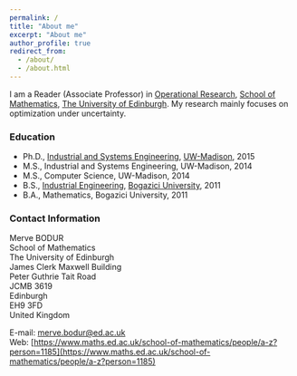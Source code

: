 ```yaml
---
permalink: /
title: "About me"
excerpt: "About me"
author_profile: true
redirect_from: 
  - /about/
  - /about.html
---
```

I am a Reader (Associate Professor) in [Operational Research](https://www.maths.ed.ac.uk/school-of-mathematics/research/data-decisions/optimization-and-operational-research), [School of Mathematics](https://www.maths.ed.ac.uk/school-of-mathematics), [The University of Edinburgh](https://www.ed.ac.uk/). My research mainly focuses on optimization under uncertainty.

### Education
- Ph.D., [Industrial and Systems Engineering](https://engineering.wisc.edu/departments/industrial-systems-engineering/), [UW-Madison](https://www.wisc.edu/), 2015
- M.S., Industrial and Systems Engineering, UW-Madison, 2014
- M.S., Computer Science, UW-Madison, 2014
- B.S., [Industrial Engineering](https://ie.boun.edu.tr/), [Bogazici University](https://www.boun.edu.tr/en_US), 2011
- B.A., Mathematics, Bogazici University, 2011

### Contact Information
Merve BODUR\
School of Mathematics\
The University of Edinburgh\
James Clerk Maxwell Building\
Peter Guthrie Tait Road\
JCMB 3619\
Edinburgh\
EH9 3FD\
United Kingdom

E-mail: [merve.bodur@ed.ac.uk](merve.bodur@ed.ac.uk)\
Web: [https://www.maths.ed.ac.uk/school-of-mathematics/people/a-z?person=1185](https://www.maths.ed.ac.uk/school-of-mathematics/people/a-z?person=1185)
